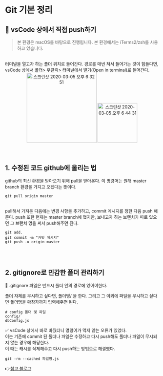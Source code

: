 # Git 기본 정리

## 📩 vsCode 상에서 직접 push하기

> 본 환경은 macOS를 바탕으로 진행됩니다. 본 환경에서는 iTerms2/zsh를 사용하고 있습니다. 

<br>
터미널을 열고자 하는 폴더 위치로 들어간다. 경로를 매번 쳐서 들어가는 것이 힘들다면,
vsCode 상에서 폴더> 우클릭> 터미널에서 열기(Open in terminal)로 들어간다.


<center><div><img width="229" alt="스크린샷 2020-03-05 오후 6 32 51" src="https://user-images.githubusercontent.com/35520314/75968214-5f3a6780-5f10-11ea-9cb4-736e4a7b98c6.png">  <img width="130" alt="스크린샷 2020-03-05 오후 6 44 31" src="https://user-images.githubusercontent.com/35520314/75968847-6615aa00-5f11-11ea-9287-2cdc1612598e.png">
  </div></center>
<br><br>

## 1. 수정된 코드 github에 올리는 법

github의 최신 환경을 받아오기 위해 pull을 받아온다. 이 명령어는 원래 master branch 환경을 가지고 오겠다는 뜻이다.

```
git pull origin master
```
<br>
pull해서 가져온 다음에는 변경 사항을 추가하고, commit 메시지를 정한 다음 push 해준다. push 또한 현재는 master branch에 했지만, 보내고자 하는 브랜치가 따로 있으면 그 브랜치 명을 써서 push해주면 된다.

```
git add.
git commit -m "커밋 메시지"
git push -u origin master
```
<br><br>

## 2. gitignore로 민감한 폴더 관리하기

📌 .gitignore 파일은 반드시 폴더 안의 경로에 있어야한다.

폴더 자체를 무시하고 싶다면, 폴더명/ 을 한다.
그리고 그 이외에 파일을 무시하고 싶다면 폴더명을 확장자까지 입력해주면 된다.

```
# config 폴더 및 파일
config/
dbConfig.js
```

✅ vsCode 상에서 바로 바꿨더니 명령어가 먹지 않는 오류가 있었다.
<br> 이는 기존에 commit 된 폴더나 파일은 수정하고 다시 push해도 폴더나 파일이 무시되지 않는 경우에 해당한다. <br>
이 때는 캐시를 삭제해주고 다시 push하는 방법으로 해결했다.

```
git -rm --cached 파일명.js 
```

👉[참고 블로그](https://kcmschool.com/194)
